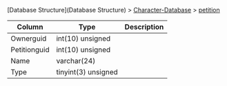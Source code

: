 [Database Structure](Database Structure) > [Character-Database](Character-Database) > [petition](petition)

Column | Type | Description
--- | --- | ---
Ownerguid | int(10) unsigned | 
Petitionguid | int(10) unsigned | 
Name | varchar(24) | 
Type | tinyint(3) unsigned | 
